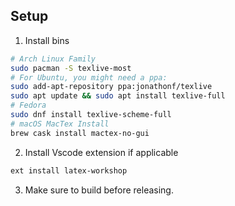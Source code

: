 ## Setup

1. Install bins
```bash
# Arch Linux Family
sudo pacman -S texlive-most
# For Ubuntu, you might need a ppa:
sudo add-apt-repository ppa:jonathonf/texlive
sudo apt update && sudo apt install texlive-full
# Fedora
sudo dnf install texlive-scheme-full
# macOS MacTex Install
brew cask install mactex-no-gui
```

2. Install Vscode extension if applicable 
```bash
ext install latex-workshop
```

3. Make sure to build before releasing.
